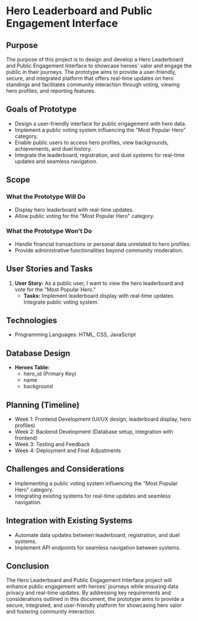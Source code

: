 # Hero Leaderboard and Public Engagement Interface

## Purpose
The purpose of this project is to design and develop a Hero Leaderboard and Public Engagement Interface to showcase heroes' valor and engage the public in their journeys. The prototype aims to provide a user-friendly, secure, and integrated platform that offers real-time updates on hero standings and facilitates community interaction through voting, viewing hero profiles, and reporting features.

## Goals of Prototype
- Design a user-friendly interface for public engagement with hero data.
- Implement a public voting system influencing the "Most Popular Hero" category.
- Enable public users to access hero profiles, view backgrounds, achievements, and duel history.
- Integrate the leaderboard, registration, and duel systems for real-time updates and seamless navigation.

## Scope
### What the Prototype Will Do
- Display hero leaderboard with real-time updates.
- Allow public voting for the "Most Popular Hero" category.


### What the Prototype Won't Do
- Handle financial transactions or personal data unrelated to hero profiles.
- Provide administrative functionalities beyond community moderation.

## User Stories and Tasks
1. **User Story:** As a public user, I want to view the hero leaderboard and vote for the "Most Popular Hero."
   - **Tasks:** Implement leaderboard display with real-time updates. Integrate public voting system.


## Technologies
- Programming Languages: HTML, CSS, JavaScript

## Database Design
- **Heroes Table:**
  - hero_id (Primary Key)
  - name
  - background



## Planning (Timeline)
- Week 1: Frontend Development (UI/UX design, leaderboard display, hero profiles)
- Week 2: Backend Development (Database setup, integration with frontend)
- Week 3: Testing and Feedback
- Week 4: Deployment and Final Adjustments

## Challenges and Considerations
- Implementing a public voting system influencing the "Most Popular Hero" category.
- Integrating existing systems for real-time updates and seamless navigation.

## Integration with Existing Systems
- Automate data updates between leaderboard, registration, and duel systems.
- Implement API endpoints for seamless navigation between systems.

## Conclusion
The Hero Leaderboard and Public Engagement Interface project will enhance public engagement with heroes' journeys while ensuring data privacy and real-time updates. By addressing key requirements and considerations outlined in this document, the prototype aims to provide a secure, integrated, and user-friendly platform for showcasing hero valor and fostering community interaction.
